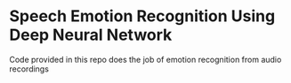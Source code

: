 # Speech Emotion Recognition Using Deep Neural Network
Code provided in this repo does the job of emotion recognition from audio recordings

